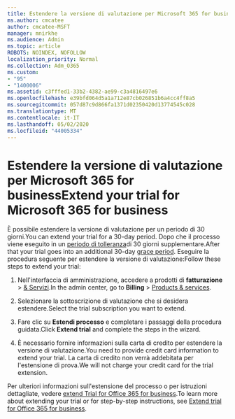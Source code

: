 ```yaml
---
title: Estendere la versione di valutazione per Microsoft 365 for business
ms.author: cmcatee
author: cmcatee-MSFT
manager: mnirkhe
ms.audience: Admin
ms.topic: article
ROBOTS: NOINDEX, NOFOLLOW
localization_priority: Normal
ms.collection: Adm_O365
ms.custom:
- "95"
- "1400006"
ms.assetid: c3fffed1-33b2-4382-ae99-c3a4816497e6
ms.openlocfilehash: e39bfd064d5a1a712e87cb026851b6a4cc4ff8a5
ms.sourcegitcommit: 057d87c9d866fa1371d02350420d13774545c028
ms.translationtype: MT
ms.contentlocale: it-IT
ms.lasthandoff: 05/02/2020
ms.locfileid: "44005334"
---
```

# <a name="extend-your-trial-for-microsoft-365-for-business"></a><span data-ttu-id="1e536-102">Estendere la versione di valutazione per Microsoft 365 for business</span><span class="sxs-lookup"><span data-stu-id="1e536-102">Extend your trial for Microsoft 365 for business</span></span>

<span data-ttu-id="1e536-103">È possibile estendere la versione di valutazione per un periodo di 30 giorni.</span><span class="sxs-lookup"><span data-stu-id="1e536-103">You can extend your trial for a 30-day period.</span></span> <span data-ttu-id="1e536-104">Dopo che il processo viene eseguito in un [periodo di tolleranza](https://docs.microsoft.com/alchemyinsights/grace-period-for-microsoft-365-free-trial)di 30 giorni supplementare.</span><span class="sxs-lookup"><span data-stu-id="1e536-104">After that your trial goes into an additional 30-day [grace period](https://docs.microsoft.com/alchemyinsights/grace-period-for-microsoft-365-free-trial).</span></span> <span data-ttu-id="1e536-105">Eseguire la procedura seguente per estendere la versione di valutazione:</span><span class="sxs-lookup"><span data-stu-id="1e536-105">Follow these steps to extend your trial:</span></span>
  
1. <span data-ttu-id="1e536-106">Nell'interfaccia di amministrazione, accedere a prodotti di **fatturazione** \> [& Servizi](https://portal.office.com/adminportal/home#/subscriptions).</span><span class="sxs-lookup"><span data-stu-id="1e536-106">In the admin center, go to **Billing** \> [Products & services](https://portal.office.com/adminportal/home#/subscriptions).</span></span>

2. <span data-ttu-id="1e536-107">Selezionare la sottoscrizione di valutazione che si desidera estendere.</span><span class="sxs-lookup"><span data-stu-id="1e536-107">Select the trial subscription you want to extend.</span></span>

3. <span data-ttu-id="1e536-108">Fare clic su **Estendi processo** e completare i passaggi della procedura guidata.</span><span class="sxs-lookup"><span data-stu-id="1e536-108">Click **Extend trial** and complete the steps in the wizard.</span></span>

4. <span data-ttu-id="1e536-109">È necessario fornire informazioni sulla carta di credito per estendere la versione di valutazione.</span><span class="sxs-lookup"><span data-stu-id="1e536-109">You need to provide credit card information to extend your trial.</span></span> <span data-ttu-id="1e536-110">La carta di credito non verrà addebitata per l'estensione di prova.</span><span class="sxs-lookup"><span data-stu-id="1e536-110">We will not charge your credit card for the trial extension.</span></span>

<span data-ttu-id="1e536-111">Per ulteriori informazioni sull'estensione del processo o per istruzioni dettagliate, vedere [extend Trial for Office 365 for business](https://docs.microsoft.com/microsoft-365/commerce/extend-your-trial).</span><span class="sxs-lookup"><span data-stu-id="1e536-111">To learn more about extending your trial or for step-by-step instructions, see [Extend trial for Office 365 for business](https://docs.microsoft.com/microsoft-365/commerce/extend-your-trial).</span></span>
